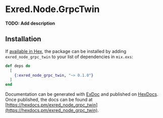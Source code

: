 # Exred.Node.GrpcTwin

**TODO: Add description**

## Installation

If [available in Hex](https://hex.pm/docs/publish), the package can be installed
by adding `exred_node_grpc_twin` to your list of dependencies in `mix.exs`:

```elixir
def deps do
  [
    {:exred_node_grpc_twin, "~> 0.1.0"}
  ]
end
```

Documentation can be generated with [ExDoc](https://github.com/elixir-lang/ex_doc)
and published on [HexDocs](https://hexdocs.pm). Once published, the docs can
be found at [https://hexdocs.pm/exred_node_grpc_twin](https://hexdocs.pm/exred_node_grpc_twin).

